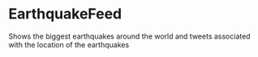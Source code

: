 # EarthquakeFeed
Shows the biggest earthquakes around the world and tweets associated with the location of the earthquakes
